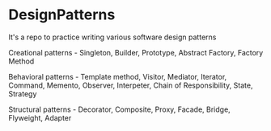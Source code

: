 # DesignPatterns
It's a repo to practice writing various software design patterns

Creational patterns - Singleton, Builder, Prototype, Abstract Factory, Factory Method

Behavioral patterns - Template method, Visitor, Mediator, Iterator, Command, Memento, Observer, Interpeter, Chain of Responsibility, State, Strategy

Structural patterns - Decorator, Composite, Proxy, Facade, Bridge, Flyweight, Adapter